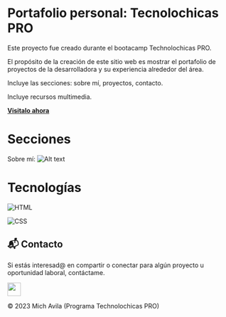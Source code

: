# Portafolio personal: Tecnolochicas PRO

Este proyecto fue creado durante el bootacamp Technolochicas PRO.

El propósito de la creación de este sitio web es mostrar el portafolio de proyectos de la desarrolladora y su experiencia alrededor del área.

Incluye las secciones: sobre mí, proyectos, contacto.

Incluye recursos multimedia.

<a href="https://65332bd94c06bc49cab35c78--fanciful-gnome-4dffc2.netlify.app/" target="_blank">**Visitalo ahora**</a>
# Secciones

Sobre mí:
![Alt text](assets/captura.jpeg)

# Tecnologías

![HTML](https://img.shields.io/badge/html5%20-%23E34F26.svg?&style=for-the-badge&logo=html5&logoColor=white)

![CSS](https://img.shields.io/badge/css3%20-%231572B6.svg?&style=for-the-badge&logo=css3&logoColor=white)

## 📬 Contacto

Si estás interesad@ en compartir o conectar para algún proyecto u oportunidad laboral, contáctame.

<a href="https://www.linkedin.com/in/michavilarom5?utm_source=share&utm_campaign=share_via&utm_content=profile&utm_medium=android_app"><img src="https://www.felberpr.com/wp-content/uploads/linkedin-logo.png" width="30"></img></a>

© 2023 Mich Avila (Programa Technolochicas PRO)